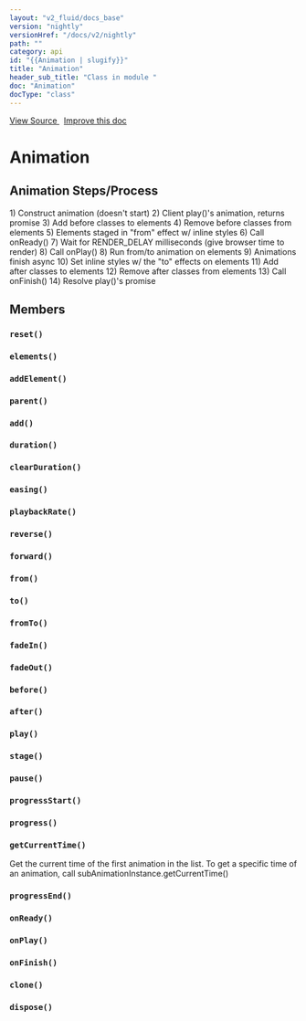 ```yaml
---
layout: "v2_fluid/docs_base"
version: "nightly"
versionHref: "/docs/v2/nightly"
path: ""
category: api
id: "{{Animation | slugify}}"
title: "Animation"
header_sub_title: "Class in module "
doc: "Animation"
docType: "class"
---
```




<div class="improve-docs">
  <a href='http://github.com/driftyco/ionic2/tree/master/ionic/animations/animation.ts#L1'>
    View Source
  </a>
  &nbsp;
  <a href='http://github.com/driftyco/ionic2/edit/master/ionic/animations/animation.ts#L1'>
    Improve this doc
  </a>

  <!-- TODO(drewrygh, perrygovier): render this block in the correct location, markup identical to component docs -->

</div>




<h1 class="api-title">

  Animation



</h1>





<h2 id="animation-steps-process">Animation Steps/Process</h2>
<p>  1) Construct animation (doesn&#39;t start)
  2) Client play()&#39;s animation, returns promise
  3) Add before classes to elements
  4) Remove before classes from elements
  5) Elements staged in &quot;from&quot; effect w/ inline styles
  6) Call onReady()
  7) Wait for RENDER_DELAY milliseconds (give browser time to render)
  8) Call onPlay()
  8) Run from/to animation on elements
  9) Animations finish async
 10) Set inline styles w/ the &quot;to&quot; effects on elements
 11) Add after classes to elements
 12) Remove after classes from elements
 13) Call onFinish()
 14) Resolve play()&#39;s promise</p>




<h2>Members</h2>

<div id="reset"></div>
<h3>
  <code>reset()</code>

</h3>












<div id="elements"></div>
<h3>
  <code>elements()</code>

</h3>












<div id="addElement"></div>
<h3>
  <code>addElement()</code>

</h3>












<div id="parent"></div>
<h3>
  <code>parent()</code>

</h3>












<div id="add"></div>
<h3>
  <code>add()</code>

</h3>












<div id="duration"></div>
<h3>
  <code>duration()</code>

</h3>












<div id="clearDuration"></div>
<h3>
  <code>clearDuration()</code>

</h3>












<div id="easing"></div>
<h3>
  <code>easing()</code>

</h3>












<div id="playbackRate"></div>
<h3>
  <code>playbackRate()</code>

</h3>












<div id="reverse"></div>
<h3>
  <code>reverse()</code>

</h3>












<div id="forward"></div>
<h3>
  <code>forward()</code>

</h3>












<div id="from"></div>
<h3>
  <code>from()</code>

</h3>












<div id="to"></div>
<h3>
  <code>to()</code>

</h3>












<div id="fromTo"></div>
<h3>
  <code>fromTo()</code>

</h3>












<div id="fadeIn"></div>
<h3>
  <code>fadeIn()</code>

</h3>












<div id="fadeOut"></div>
<h3>
  <code>fadeOut()</code>

</h3>












<div id="before"></div>
<h3>
  <code>before()</code>

</h3>












<div id="after"></div>
<h3>
  <code>after()</code>

</h3>












<div id="play"></div>
<h3>
  <code>play()</code>

</h3>












<div id="stage"></div>
<h3>
  <code>stage()</code>

</h3>












<div id="pause"></div>
<h3>
  <code>pause()</code>

</h3>












<div id="progressStart"></div>
<h3>
  <code>progressStart()</code>

</h3>












<div id="progress"></div>
<h3>
  <code>progress()</code>

</h3>












<div id="getCurrentTime"></div>
<h3>
  <code>getCurrentTime()</code>

</h3>

Get the current time of the first animation
in the list. To get a specific time of an animation, call
subAnimationInstance.getCurrentTime()











<div id="progressEnd"></div>
<h3>
  <code>progressEnd()</code>

</h3>












<div id="onReady"></div>
<h3>
  <code>onReady()</code>

</h3>












<div id="onPlay"></div>
<h3>
  <code>onPlay()</code>

</h3>












<div id="onFinish"></div>
<h3>
  <code>onFinish()</code>

</h3>












<div id="clone"></div>
<h3>
  <code>clone()</code>

</h3>












<div id="dispose"></div>
<h3>
  <code>dispose()</code>

</h3>














